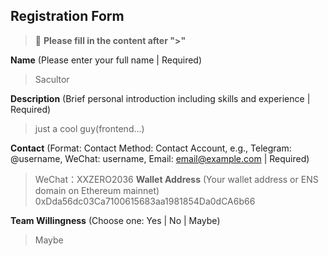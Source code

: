 ## Registration Form

> 📝 **Please fill in the content after ">"**

**Name** (Please enter your full name | Required)
>Sacultor

**Description** (Brief personal introduction including skills and experience | Required)
>just a cool guy(frontend...)

**Contact** (Format: Contact Method: Contact Account, e.g., Telegram: @username, WeChat: username, Email: email@example.com | Required)
>WeChat：XXZERO2036
**Wallet Address** (Your wallet address or ENS domain on Ethereum mainnet)
>0xDda56dc03Ca7100615683aa1981854Da0dCA6b66

**Team Willingness** (Choose one: Yes | No | Maybe)
>Maybe